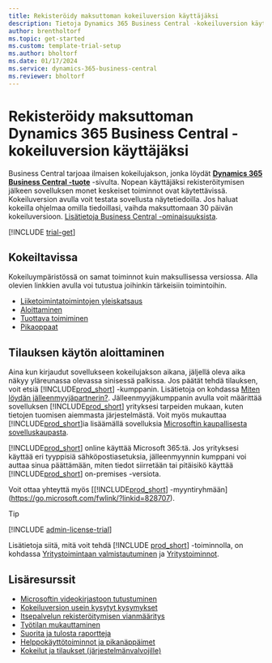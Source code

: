 ```yaml
---
title: Rekisteröidy maksuttoman kokeiluversion käyttäjäksi
description: Tietoja Dynamics 365 Business Central -kokeiluversion käyttäjäksi rekisteröitymisestä ja sovelluksen käytön aloittamisesta nopeasti. Tutustu sovellukseen esittelyjen ja videoiden avulla ja etsi lisää oppimisresursseja.
author: brentholtorf
ms.topic: get-started
ms.custom: template-trial-setup
ms.author: bholtorf
ms.date: 01/17/2024
ms.service: dynamics-365-business-central
ms.reviewer: bholtorf
---
```


# Rekisteröidy maksuttoman Dynamics 365 Business Central -kokeiluversion käyttäjäksi

Business Central tarjoaa ilmaisen kokeilujakson, jonka löydät **[Dynamics 365 Business Central -tuote](https://www.microsoft.com/en-us/dynamics-365/products/business-central)** -sivulta. Nopean käyttäjäksi rekisteröitymisen jälkeen sovelluksen monet keskeiset toiminnot ovat käytettävissä. Kokeiluversion avulla voit testata sovellusta näytetiedoilla. Jos haluat kokeilla ohjelmaa omilla tiedoillasi, vaihda maksuttomaan 30 päivän kokeiluversioon. [Lisätietoja Business Central -ominaisuuksista](across-business-functionality.md).  

<!--## To sign up for the trial-->

[!INCLUDE [trial-get](includes/trial-get.md)]

## Kokeiltavissa

Kokeiluympäristössä on samat toiminnot kuin maksullisessa versiossa. Alla olevien linkkien avulla voi tutustua joihinkin tärkeisiin toimintoihin.

- [Liiketoimintatoimintojen yleiskatsaus](across-business-functionality.md)  
- [Aloittaminen](ui-get-ready-business.md#get-started)  
- [Tuottava toimiminen](ui-work-product.md)  
- [Pikaoppaat](quick-start-business-central.md)  

## Tilauksen käytön aloittaminen

Aina kun kirjaudut sovellukseen kokeilujakson aikana, jäljellä oleva aika näkyy yläreunassa olevassa sinisessä palkissa. Jos päätät tehdä tilauksen, voit etsiä [!INCLUDE[prod_short](includes/prod_short.md)] -kumppanin. Lisätietoja on kohdassa [Miten löydän jälleenmyyjäpartnerin?](/dynamics365/business-central/across-faq#how-do-i-find-a-reselling-partner). Jälleenmyyjäkumppanin avulla voit määrittää sovelluksen [!INCLUDE[prod_short](includes/prod_short.md)] yrityksesi tarpeiden mukaan, kuten tietojen tuomisen aiemmasta järjestelmästä. Voit myös mukauttaa [!INCLUDE[prod_short](includes/prod_short.md)]ia lisäämällä sovelluksia [Microsoftin kaupallisesta sovelluskaupasta](https://go.microsoft.com/fwlink/?linkid=2081646).  

[!INCLUDE[prod_short](includes/prod_short.md)] online käyttää Microsoft 365:tä. Jos yrityksesi käyttää eri tyyppisiä sähköpostiasetuksia, jälleenmyynnin kumppani voi auttaa sinua päättämään, miten tiedot siirretään tai pitäisikö käyttää [!INCLUDE[prod_short](includes/prod_short.md)] on-premises -versiota.  

Voit ottaa yhteyttä myös [[!INCLUDE[prod_short](includes/prod_short.md)] -myyntiryhmään](https://go.microsoft.com/fwlink/?linkid=828707).  

> [!TIP]
> [!INCLUDE [admin-license-trial](includes/admin-license-trial.md)]

Lisätietoja siitä, mitä voit tehdä [!INCLUDE [prod_short](includes/prod_short.md)] -toiminnolla, on kohdassa [Yritystoimintaan valmistautuminen](ui-get-ready-business.md) ja [Yritystoiminnot](across-business-functionality.md).  

## Lisäresurssit

- [Microsoftin videokirjastoon tutustuminen](across-videos.md)  
- [Kokeiluversion usein kysytyt kysymykset](trial-faq.md)  
- [Itsepalvelun rekisteröitymisen vianmääritys](ui-troubleshoot-self-signup.md)  
- [Työtilan mukauttaminen](ui-personalization-user.md)  
- [Suorita ja tulosta raportteja](ui-work-report.md)  
- [Helppokäyttötoiminnot ja pikanäppäimet](ui-accessibility.md)  
- [Kokeilut ja tilaukset (järjestelmänvalvojille)](/dynamics365/business-central/dev-itpro/administration/trials-subscriptions)  
